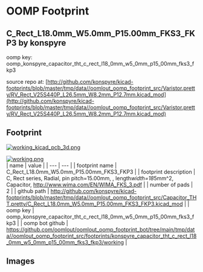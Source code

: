 # OOMP Footprint  
## C_Rect_L18.0mm_W5.0mm_P15.00mm_FKS3_FKP3  by konspyre  
  
oomp key: oomp_konspyre_capacitor_tht_c_rect_l18_0mm_w5_0mm_p15_00mm_fks3_fkp3  
  
source repo at: [http://github.com/konspyre/kicad-footprints/blob/master/tmp/data//oomlout_oomp_footprint_src/Varistor.pretty/RV_Rect_V25S440P_L26.5mm_W8.2mm_P12.7mm.kicad_mod](http://github.com/konspyre/kicad-footprints/blob/master/tmp/data//oomlout_oomp_footprint_src/Varistor.pretty/RV_Rect_V25S440P_L26.5mm_W8.2mm_P12.7mm.kicad_mod)  
## Footprint  
  
[![working_kicad_pcb_3d.png](working_kicad_pcb_3d_600.png)](working_kicad_pcb_3d.png)  
  
[![working.png](working_600.png)](working.png)  
| name | value | 
| --- | --- | 
| footprint name | C_Rect_L18.0mm_W5.0mm_P15.00mm_FKS3_FKP3 | 
| footprint description | C, Rect series, Radial, pin pitch=15.00mm, , length*width=18*5mm^2, Capacitor, http://www.wima.com/EN/WIMA_FKS_3.pdf | 
| number of pads | 2 | 
| github path | http://github.com/konspyre/kicad-footprints/blob/master/tmp/data//oomlout_oomp_footprint_src/Capacitor_THT.pretty/C_Rect_L18.0mm_W5.0mm_P15.00mm_FKS3_FKP3.kicad_mod | 
| oomp key | oomp_konspyre_capacitor_tht_c_rect_l18_0mm_w5_0mm_p15_00mm_fks3_fkp3 | 
| oomp bot github | https://github.com/oomlout/oomlout_oomp_footprint_bot/tree/main/tmp/data//oomlout_oomp_footprint_src/footprints/konspyre_capacitor_tht_c_rect_l18_0mm_w5_0mm_p15_00mm_fks3_fkp3/working | 
## Images  

